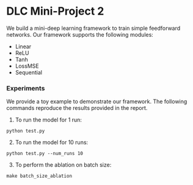 # DLC Mini-Project 2

We build a mini-deep learning framework to train simple feedforward networks. Our framework supports the following modules:
- Linear
- ReLU
- Tanh
- LossMSE
- Sequential


### Experiments

We provide a toy example to demonstrate our framework. The following commands reproduce the results provided in the report. 

1. To run the model for 1 run:
```
python test.py
```

2. To run the model for 10 runs:
```
python test.py --num_runs 10
```

3. To perform the ablation on batch size:
```
make batch_size_ablation
```
